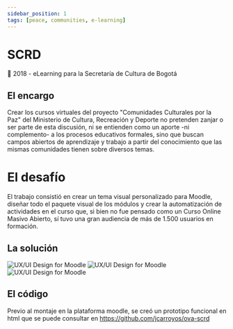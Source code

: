 ```yaml
---
sidebar_position: 1
tags: [peace, communities, e-learning]
---
```


# SCRD

📆 2018 - eLearning para la Secretaría de Cultura de Bogotá

## El encargo

Crear los cursos virtuales del proyecto "Comunidades Culturales por la Paz" del Ministerio de Cultura, Recreación y Deporte no pretenden zanjar o ser parte de esta discusión, ni se entienden como un aporte -ni complemento- a los procesos educativos formales, sino que buscan campos abiertos de aprendizaje y trabajo a partir del conocimiento que las mismas comunidades tienen sobre diversos temas.

# El desafío

El trabajo consistió en crear un tema visual personalizado para Moodle, diseñar todo el paquete visual de los módulos y crear la automatización de actividades en el curso que, si bien no fue pensado como un Curso Online Masivo Abierto, sí tuvo una gran audiencia de más de 1.500 usuarios en formación.

## La solución

![UX/UI Design for Moodle](https://jcarroyos-portfolio.s3.amazonaws.com/docs/e-learning/assets/scrd-3.jpg)
![UX/UI Design for Moodle](https://jcarroyos-portfolio.s3.amazonaws.com/docs/e-learning/assets/scrd-2.jpg)
![UX/UI Design for Moodle](https://jcarroyos-portfolio.s3.amazonaws.com/docs/e-learning/assets/scrd-1.png)

## El código

Previo al montaje en la plataforma moodle, se creó un prototipo funcional en html que se puede consultar en https://github.com/jcarroyos/ova-scrd
